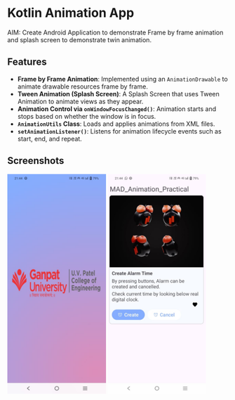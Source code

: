 # Kotlin Animation App

AIM: Create Android Application to demonstrate Frame by frame animation and splash screen to demonstrate twin animation.

## Features

- **Frame by Frame Animation**: Implemented using an `AnimationDrawable` to animate drawable resources frame by frame.
- **Tween Animation (Splash Screen)**: A Splash Screen that uses Tween Animation to animate views as they appear.
- **Animation Control via `onWindowFocusChanged()`**: Animation starts and stops based on whether the window is in focus.
- **`AnimationUtils` Class**: Loads and applies animations from XML files.
- **`setAnimationListener()`**: Listens for animation lifecycle events such as start, end, and repeat.

## Screenshots

<img src="https://github.com/DivyaNareshkumarPatel/MADPractical6/blob/master/img1.jpeg" alt="Screenshot 1" height="500"/>

<img src="https://github.com/DivyaNareshkumarPatel/MADPractical6/blob/master/img2.jpeg" alt="Screenshot 1" height="500"/>
